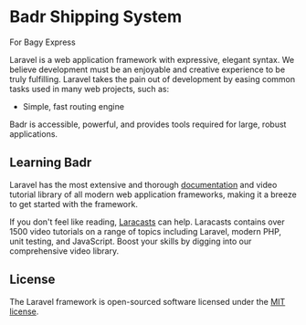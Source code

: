 

# Badr Shipping System
<p>For Bagy Express </p>

Laravel is a web application framework with expressive, elegant syntax. We believe development must be an enjoyable and creative experience to be truly fulfilling. Laravel takes the pain out of development by easing common tasks used in many web projects, such as:

- Simple, fast routing engine

Badr is accessible, powerful, and provides tools required for large, robust applications.

## Learning Badr

Laravel has the most extensive and thorough [documentation](https://laravel.com/docs) and video tutorial library of all modern web application frameworks, making it a breeze to get started with the framework.

If you don't feel like reading, [Laracasts](https://laracasts.com) can help. Laracasts contains over 1500 video tutorials on a range of topics including Laravel, modern PHP, unit testing, and JavaScript. Boost your skills by digging into our comprehensive video library.


## License

The Laravel framework is open-sourced software licensed under the [MIT license](https://opensource.org/licenses/MIT).

